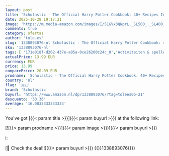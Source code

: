 ```yaml
---
layout: post
title: 'Scholastic - The Official Harry Potter Cookbook: 40+ Recipes Inspired by the Films'
date: 2025-10-28 19:17:21
image: 'https://m.media-amazon.com/images/I/51GVx3QNprL._SL500_._SL400_.jpg'
comments: true
category: ofertas
author: 'tole.es'
slug: '1338893076-nl Scholastic - The Official Harry Potter Cookbook: 40+...'
sku: '1338893076-nl'
tags: [ '171e018f-d202-437e-a05a-0ce26200c24c_0','Activiteiten & spelletjes voor kinderen','Arborist Merchandising Root','Boeken','Engelstalige boeken','Fantasie voor kinderen','Featured Categories','Kinderboeken','Kinderboeken over geografie & cultuur','Kinderboeken over knutselen & hobbys','Kinderboeken over mysterie & wonderen','Kinderboeken over thuis','Kinderboeken over waar we wonen','Kinderboeken over wetenschap, natuur & weetjes','Koken & bakken voor kinderen','Paranormale fantasie voor kinderen','Sciencefiction & fantasy voor kinderen','Self Service','Special Features Stores','scholastic','🇳🇱', ]
actualPrice: 13.99 EUR
currency: EUR
price: 13.99
comparePrice: 20.09 EUR
prodname: 'Scholastic - The Official Harry Potter Cookbook: 40+ Recipes Inspired by the Films'
country: 'nl'
flag: '🇳🇱'
brand: 'Scholastic'
buyurl: 'https://www.amazon.nl/dp/1338893076/?tag=tolees0b-21'
descuento: '30.36'
average: '16.0033333333334'
---
```


You've got [{{< param title >}}]({{< param buyurl >}}) at the following link:

[![{{< param prodname >}}]({{< param image >}})]({{< param buyurl >}})

ℹ️:


[🛒 Check the deal!!]({{< param buyurl >}})
{{<world>}}1338893076{{</world>}}
